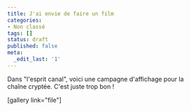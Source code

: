 ```yaml
---
title: J'ai envie de faire un film
categories:
- Non classé
tags: []
status: draft
published: false
meta:
  _edit_last: '1'
---
```

Dans "l'esprit canal", voici une campagne d'affichage pour la chaîne cryptée. C'est juste trop bon !

[gallery link="file"]
